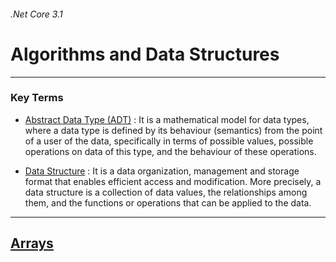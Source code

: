 ﻿###### .Net Core 3.1

# Algorithms and Data Structures

---

### Key Terms

- [Abstract Data Type (ADT)](https://www.google.com/search?q=abstract+data+type) : It is a mathematical model for data types, where a data type is defined by its behaviour (semantics) from the point of a user of the data, specifically in terms of possible values, possible operations on data of this type, and the behaviour of these operations.

* [Data Structure](https://www.google.com/search?q=data+structure) : It is a data organization, management and storage format that enables efficient access and modification. More precisely, a data structure is a collection of data values, the relationships among them, and the functions or operations that can be applied to the data.

---

## [Arrays](./Arrays/)

